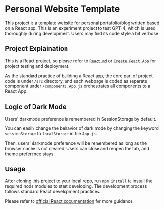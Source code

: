 # Personal Website Template

This project is a template website for personal portafolio/blog written based on a React app. This is an experiment project to test GPT-4, which is used thoroughly during development. Users may find its code style a bit verbose.

## Project Explaination

This is a React project, so please refer to [`React.md`](https://github.com/linhy24/personal-site-template/blob/main/React.md) or [`Create React App`](https://create-react-app.dev/docs/deployment/) for project testing and deployment.

As the standard practice of building a React app, the core part of project code is under `/src` directory, and each webpage is coded as separate component under `/components`. `App.js` orchestrates all components to a React App.

## Logic of Dark Mode

Users' darkmode preference is remembered in SessionStorage by default.

You can easily change the behavior of dark mode by changing the keyword `sessionStorage` to `localStorage` in file `App.js`.

 Then, users' darkmode preference will be remembered as long as the browser cache is not cleared. Users can close and reopen the tab, and theme preference stays.

## Usage

After cloning this project to your local repo, run `npm install` to install the required node modules to start developing. The development process follows standard React development practices.

Please refer to [official React documentation](https://react.dev/reference/react) for more guidance.